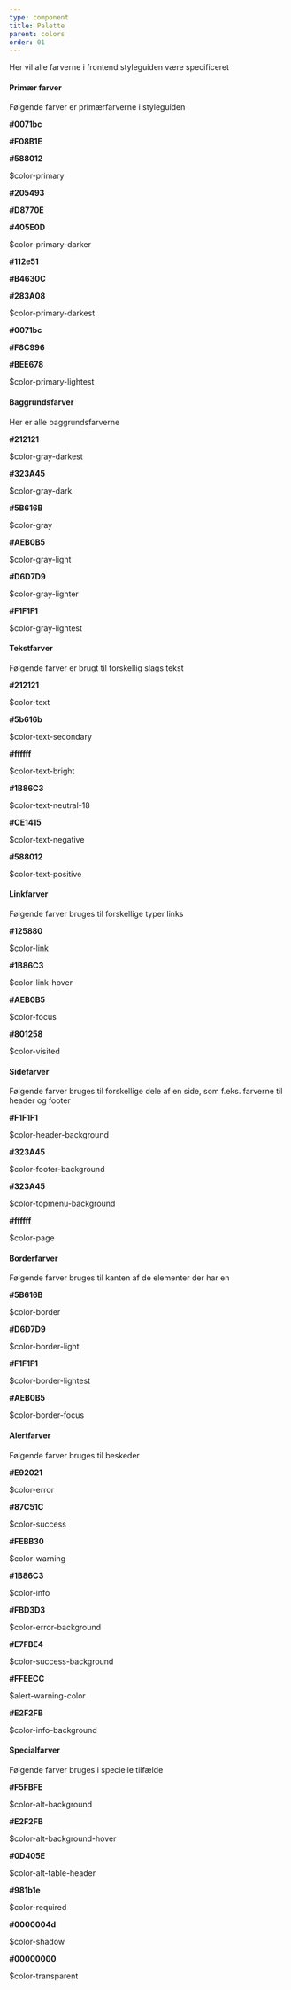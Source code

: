 ```yaml
---
type: component
title: Palette
parent: colors
order: 01
---
```


<p>Her vil alle farverne i frontend styleguiden være specificeret</p>

<h4 class="heading">Primær farver</h4>

<p>Følgende farver er primærfarverne i styleguiden</p>

<div class="container color-row-container "> 
  <div class="row color-row">
    <div class="col-md-3 color-col ">
      <div class="color-container color-primary"></div>
      <div class="color-text-container">
        <p class="is-neutral"><strong>#0071bc</strong></p>
        <p class="is-virk"><strong>#F08B1E</strong></p>
        <p class="is-borger"><strong>#588012</strong></p>
        <p>$color-primary</p>
      </div>
    </div>
    <div class="col-md-3 color-col ">
      <div class="color-container color-primary-darker"></div>
      <div class="color-text-container">
        <p class="is-neutral"><strong>#205493</strong></p>
        <p class="is-virk"><strong>#D8770E</strong></p>
        <p class="is-borger"><strong>#405E0D</strong></p>
        <p>$color-primary-darker</p>
      </div>
    </div>
    <div class="col-md-3 color-col ">
      <div class="color-container color-primary-darkest"></div>
      <div class="color-text-container">
        <p class="is-neutral"><strong>#112e51</strong></p>
        <p class="is-virk"><strong>#B4630C</strong></p>
        <p class="is-borger"><strong>#283A08</strong></p>
        <p>$color-primary-darkest</p>
      </div>
    </div>
    <div class="col-md-3 color-col ">
      <div class="color-container color-primary-lightest"></div>
      <div class="color-text-container">
        <p class="is-neutral"><strong>#0071bc</strong></p>
        <p class="is-virk"><strong>#F8C996</strong></p>
        <p class="is-borger"><strong>#BEE678</strong></p>
        <p>$color-primary-lightest</p>
      </div>
    </div>
  </div>
</div>


<h4 class="heading">Baggrundsfarver</h4>

<p>Her er alle baggrundsfarverne</p>

<div class="container color-row-container "> 
  <div class="row color-row">
    <div class="col-md-3 color-col ">
      <div class="color-container color-gray-darkest"></div>
      <div class="color-text-container">
        <p><strong>#212121</strong></p>
        <p>$color-gray-darkest</p>
      </div>
    </div>
    <div class="col-md-3 color-col ">
      <div class="color-container color-gray-dark"></div>
      <div class="color-text-container">
        <p><strong>#323A45</strong></p>
        <p>$color-gray-dark</p>
      </div>
    </div>
    <div class="col-md-3 color-col ">
      <div class="color-container color-gray"></div>
      <div class="color-text-container">
        <p><strong>#5B616B</strong></p>
        <p>$color-gray</p>
      </div>
    </div>
  </div>
  <div class="row color-row">
    <div class="col-md-3 color-col ">
      <div class="color-container color-gray-light"></div>
      <div class="color-text-container">
        <p><strong>#AEB0B5</strong></p> 
        <p>$color-gray-light</p>
      </div>
    </div>
    <div class="col-md-3 color-col ">
      <div class="color-container color-gray-lighter"></div>
      <div class="color-text-container">
        <p><strong>#D6D7D9</strong></p>
        <p>$color-gray-lighter</p>
      </div>
    </div>
    <div class="col-md-3 color-col ">
      <div class="color-container color-gray-lightest"></div>
      <div class="color-text-container">
        <p><strong>#F1F1F1</strong></p>
        <p>$color-gray-lightest</p>
      </div>
    </div>
  </div>
</div>

<h4 class="heading">Tekstfarver</h4>

<p>Følgende farver er brugt til forskellig slags tekst</p>

<div class="container color-row-container "> 
  <div class="row color-row">
    <div class="col-md-3 color-col ">
      <div class="color-container color-text"></div>
      <div class="color-text-container">
        <p><strong>#212121</strong></p>
        <p>$color-text</p>
      </div>
    </div>
    <div class="col-md-3 color-col ">
      <div class="color-container color-text-secondary"></div>
      <div class="color-text-container">
        <p><strong>#5b616b</strong></p>
        <p>$color-text-secondary</p>
      </div>
    </div>
    <div class="col-md-3 color-col ">
      <div class="color-container color-text-bright"></div>
      <div class="color-text-container">
        <p><strong>#ffffff</strong></p>
        <p>$color-text-bright</p>
      </div>
    </div>
  </div>
  <div class="row color-row">
    <div class="col-md-3 color-col ">
      <div class="color-container color-text-neutral-18"></div>
      <div class="color-text-container">
        <p><strong>#1B86C3</strong></p> 
        <p>$color-text-neutral-18</p>
      </div>
    </div>
    <div class="col-md-3 color-col ">
      <div class="color-container color-text-negative"></div>
      <div class="color-text-container">
        <p><strong>#CE1415</strong></p>
        <p>$color-text-negative</p>
      </div>
    </div>
    <div class="col-md-3 color-col ">
      <div class="color-container color-text-positive"></div>
      <div class="color-text-container">
        <p><strong>#588012</strong></p>
        <p>$color-text-positive</p>
      </div>
    </div>
  </div>
</div>

<h4 class="heading">Linkfarver</h4>

<p>Følgende farver bruges til forskellige typer links</p>

<div class="container color-row-container "> 
  <div class="row color-row">
    <div class="col-md-3 color-col ">
      <div class="color-container color-link"></div>
      <div class="color-text-container">
        <p><strong>#125880</strong></p>
        <p>$color-link</p>
      </div>
    </div>
    <div class="col-md-3 color-col ">
      <div class="color-container color-link-hover"></div>
      <div class="color-text-container">
        <p><strong>#1B86C3</strong></p>
        <p>$color-link-hover</p>
      </div>
    </div>
    <div class="col-md-3 color-col ">
      <div class="color-container color-focus"></div>
      <div class="color-text-container">
        <p><strong>#AEB0B5</strong></p>
        <p>$color-focus</p>
      </div>
    </div>
    <div class="col-md-3 color-col ">
      <div class="color-container color-visited"></div>
      <div class="color-text-container">
        <p><strong>#801258</strong></p>
        <p>$color-visited</p>
      </div>
    </div>
  </div>
</div>

<h4 class="heading">Sidefarver</h4>

<p>Følgende farver bruges til forskellige dele af en side, som f.eks. farverne til header og footer</p>

<div class="container color-row-container "> 
  <div class="row color-row">
    <div class="col-md-3 color-col ">
      <div class="color-container color-header-background"></div>
      <div class="color-text-container">
        <p><strong>#F1F1F1</strong></p>
        <p>$color-header-background</p>
      </div>
    </div>
    <div class="col-md-3 color-col ">
      <div class="color-container color-footer-background"></div>
      <div class="color-text-container">
        <p><strong>#323A45</strong></p>
        <p>$color-footer-background</p>
      </div>
    </div>
    <div class="col-md-3 color-col ">
      <div class="color-container color-topmenu-background"></div>
      <div class="color-text-container">
        <p><strong>#323A45</strong></p>
        <p>$color-topmenu-background</p>
      </div>
    </div>
    <div class="col-md-3 color-col ">
      <div class="color-container color-page"></div>
      <div class="color-text-container">
        <p><strong>#ffffff</strong></p>
        <p>$color-page</p>
      </div>
    </div>
  </div>
</div>


<h4 class="heading">Borderfarver</h4>
  
<p>Følgende farver bruges til kanten af de elementer der har en</p>
  
<div class="container color-row-container "> 
  <div class="row color-row">
    <div class="col-md-3 color-col ">
      <div class="color-container color-border"></div>
      <div class="color-text-container">
        <p><strong>#5B616B</strong></p>
        <p>$color-border</p>
      </div>
    </div>
    <div class="col-md-3 color-col ">
      <div class="color-container color-border-light"></div>
      <div class="color-text-container">
        <p><strong>#D6D7D9</strong></p>
        <p>$color-border-light</p>
      </div>
    </div>
    <div class="col-md-3 color-col ">
      <div class="color-container color-border-lightest"></div>
      <div class="color-text-container">
        <p><strong>#F1F1F1</strong></p>
        <p>$color-border-lightest</p>
      </div>
    </div>
    <div class="col-md-3 color-col ">
      <div class="color-container color-border-focus"></div>
      <div class="color-text-container">
        <p><strong>#AEB0B5</strong></p>
        <p>$color-border-focus</p>
      </div>
    </div>
  </div>
</div>

<h4 class="heading">Alertfarver</h4>

<p>Følgende farver bruges til beskeder</p>

<div class="container color-row-container "> 
  <div class="row color-row">
    <div class="col-md-3 color-col ">
      <div class="color-container color-error"></div>
      <div class="color-text-container">
        <p><strong>#E92021</strong></p>
        <p>$color-error</p>
      </div>
    </div>
    <div class="col-md-3 color-col ">
      <div class="color-container color-success"></div>
      <div class="color-text-container">
        <p><strong>#87C51C</strong></p>
        <p>$color-success</p>
      </div>
    </div>
    <div class="col-md-3 color-col ">
      <div class="color-container color-warning"></div>
      <div class="color-text-container">
        <p><strong>#FEBB30</strong></p>
        <p>$color-warning</p>
      </div>
    </div>
    <div class="col-md-3 color-col ">
      <div class="color-container color-info"></div>
      <div class="color-text-container">
        <p><strong>#1B86C3</strong></p>
        <p>$color-info</p>
      </div>
    </div>
  </div>
  <div class="row color-row">
    <div class="col-md-3 color-col ">
      <div class="color-container color-error-background"></div>
      <div class="color-text-container">
        <p><strong>#FBD3D3</strong></p>
        <p>$color-error-background</p>
      </div>
    </div>
    <div class="col-md-3 color-col ">
      <div class="color-container color-success-background"></div>
      <div class="color-text-container">
        <p><strong>#E7FBE4</strong></p>
        <p>$color-success-background</p>
      </div>
    </div>
    <div class="col-md-3 color-col ">
      <div class="color-container color-warning-background"></div>
      <div class="color-text-container">
        <p><strong>#FFEECC</strong></p>
        <p>$alert-warning-color</p>
      </div>
    </div>
    <div class="col-md-3 color-col ">
      <div class="color-container color-info-background"></div>
      <div class="color-text-container">
        <p><strong>#E2F2FB</strong></p>
        <p>$color-info-background</p>
      </div>
    </div>
  </div>
</div>

<h4 class="heading">Specialfarver</h4>

<p>Følgende farver bruges i specielle tilfælde</p>

<div class="container color-row-container "> 
  <div class="row color-row">
    <div class="col-md-3 color-col ">
      <div class="color-container color-alt-background"></div>
      <div class="color-text-container">
        <p><strong>#F5FBFE</strong></p>
        <p>$color-alt-background</p>
      </div>
    </div>
    <div class="col-md-3 color-col ">
      <div class="color-container color-alt-background-hover"></div>
      <div class="color-text-container">
        <p><strong>#E2F2FB</strong></p>
        <p>$color-alt-background-hover</p>
      </div>
    </div>
    <div class="col-md-3 color-col ">
      <div class="color-container color-alt-table-header"></div>
      <div class="color-text-container">
        <p><strong>#0D405E</strong></p>
        <p>$color-alt-table-header</p>
      </div>
    </div>
  </div>
  <div class="row color-row">
      <div class="col-md-3 color-col ">
        <div class="color-container color-required"></div>
        <div class="color-text-container">
          <p><strong>#981b1e</strong></p>
          <p>$color-required</p>
        </div>
      </div>
      <div class="col-md-3 color-col ">
        <div class="color-container color-shadow"></div>
        <div class="color-text-container">
          <p><strong>#0000004d</strong></p>
          <p>$color-shadow</p>
        </div>
      </div>
      <div class="col-md-3 color-col ">
        <div class="color-container color-transparent"></div>
        <div class="color-text-container">
          <p><strong>#00000000</strong></p>
          <p>$color-transparent</p>
        </div>
      </div>
    </div>
</div>